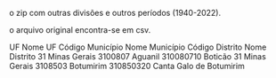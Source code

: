  o zip com outras divisões e outros períodos (1940-2022).

 o arquivo original encontra-se em csv.

UF	Nome UF       Código Município	 Nome Município	     Código Distrito  	Nome Distrito
31	Minas Gerais	3100807	           Aguanil	             310080710	        Boticão
31	Minas Gerais	3108503	           Botumirim	           310850320	        Canta Galo de Botumirim
